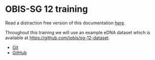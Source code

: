 # OBIS-SG 12 training

Read a distraction free version of this documentation [here](https://iobis.github.io/git-training/).

Throughout this training we will use an example eDNA dataset which is available at <https://github.com/iobis/sg-12-dataset>.

- [Git](git.md)
- [GitHub](github.md)
